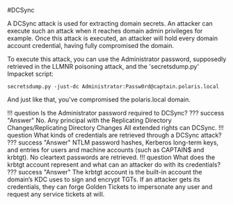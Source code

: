 #DCSync

A DCSync attack is used for extracting domain secrets. An attacker can execute such an attack when it reaches domain admin privileges for example. Once this attack is executed, an attacker will hold every domain account credential, having fully compromised the domain.

To execute this attack, you can use the Administrator password, supposedly retrieved in the LLMNR poisoning attack, and the 'secretsdump.py' Impacket script:
```
secretsdump.py -just-dc Administrator:Passw0rd@captain.polaris.local
```

And just like that, you've compromised the polaris.local domain.

!!! question
    Is the Administrator password required to DCSync?
??? success "Answer"
    No. Any principal with the Replicating Directory Changes/Replicating Directory Changes All extended rights can DCSync.
!!! question 
    What kinds of credentials are retrieved through a DCSync attack?
??? success "Answer"
    NTLM password hashes, Kerberos long-term keys, and entries for users and machine accounts (such as  CAPTAIN$ and krbtgt). No cleartext passwords are retrieved.
!!! question
    What does the krbtgt account represent and what can an attacker do with its credentials?
??? success "Answer"
    The krbtgt account is the built-in account the domain’s KDC uses to sign and encrypt TGTs.
    If an attacker gets its credentials, they can forge Golden Tickets to impersonate any user and request any service tickets at will.
   

